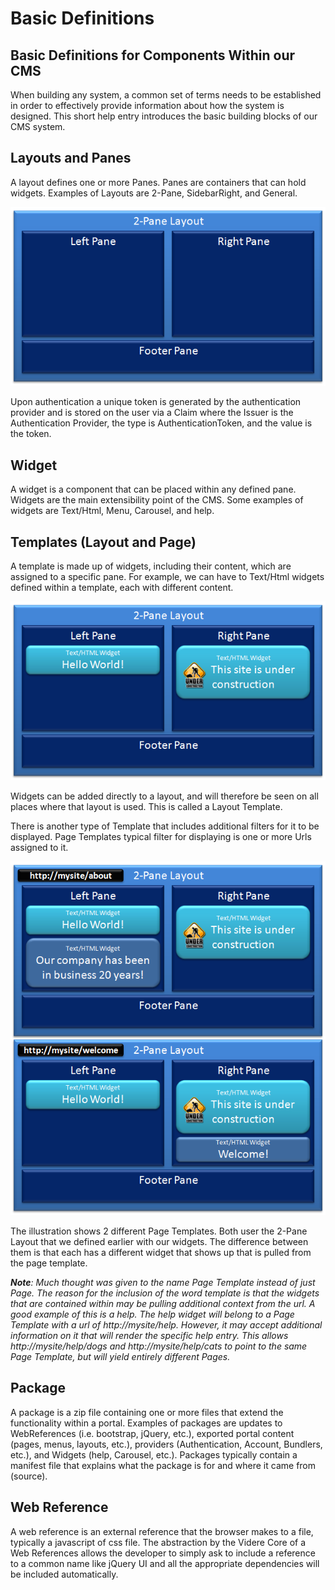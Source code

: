 # Basic Definitions

## Basic Definitions for Components Within our CMS
When building any system, a common set of terms needs to be established in order to effectively provide information about how the system is designed.  This short help entry introduces the basic building blocks of our CMS system.

## Layouts and Panes
A layout defines one or more Panes.  Panes are containers that can hold widgets.  Examples of Layouts are 2-Pane, SidebarRight, and General.

![Layouts](../assets/layouts.png)

Upon authentication a unique token is generated by the authentication provider and is stored on the user via a Claim where the Issuer is the Authentication Provider, the type is AuthenticationToken, and the value is the token.

## Widget
A widget is a component that can be placed within any defined pane.  Widgets are the main extensibility point of the CMS.  Some examples of widgets are Text/Html, Menu, Carousel, and help.

## Templates (Layout and Page)
A template is made up of widgets, including their content, which are assigned to a specific pane.  For example, we can have to Text/Html widgets defined within a template, each with different content.

![Template Widgets](../assets/templatewidgets.png)

Widgets can be added directly to a layout, and will therefore be seen on all places where that layout is used.  This is called a Layout Template.

There is another type of Template that includes additional filters for it to be displayed.  Page Templates typical filter for displaying is one or more Urls assigned to it.

![Page Templates](../assets/pagetemplates.png)

The illustration shows 2 different Page Templates.  Both user the 2-Pane Layout that we defined earlier with our widgets.  The difference between them is that each has a different widget that shows up that is pulled from the page template.

***Note**:  Much thought was given to the name Page Template instead of just Page.  The reason for the inclusion of the word template is that the widgets that are contained within may be pulling additional context from the url.  A good example of this is a help.  The help widget will belong to a Page Template with a url of http://mysite/help.  However, it may accept additional information on it that will render the specific help entry.  This allows http://mysite/help/dogs and http://mysite/help/cats to point to the same Page Template, but will yield entirely different Pages.*

## Package
A package is a zip file containing one or more files that extend the functionality within a portal.  Examples of packages are updates to WebReferences (i.e. bootstrap, jQuery, etc.), exported portal content (pages, menus, layouts, etc.), providers (Authentication, Account, Bundlers, etc.), and Widgets (help, Carousel, etc.).  Packages typically contain a manifest file that explains what the package is for and where it came from (source).

## Web Reference
A web reference is an external reference that the browser makes to a file, typically a javascript of css file.  The abstraction by the Videre Core of a Web References allows the developer to simply ask to include a reference to a common name like jQuery UI and all the appropriate dependencies will be included automatically.